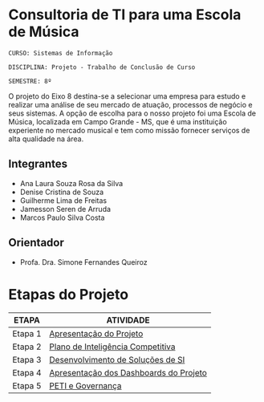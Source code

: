 # Consultoria de TI para uma Escola de Música 

`CURSO: Sistemas de Informação`

`DISCIPLINA: Projeto - Trabalho de Conclusão de Curso`

`SEMESTRE: 8º`

O projeto do Eixo 8 destina-se a selecionar uma empresa para estudo e realizar uma análise de seu mercado de atuação, processos de negócio e seus sistemas. A opção de escolha para o nosso projeto foi uma Escola de Música, localizada em Campo Grande - MS, que é uma instituição experiente no mercado musical e tem como missão fornecer serviços de alta qualidade na área.


## Integrantes

* Ana Laura Souza Rosa da Silva
* Denise Cristina de Souza
* Guilherme Lima de Freitas
* Jamesson Seren de Arruda
* Marcos Paulo Silva Costa



## Orientador

* Profa. Dra. Simone Fernandes Queiroz

# Etapas do Projeto

| ETAPA    | ATIVIDADE    |
|----------|--------------|
| Etapa 1  |   [Apresentação do Projeto ](https://github.com/ICEI-PUC-Minas-PMV-SI/pmv-si-2025-1-pe8-t1-si-eixo-8-t1-g3/blob/main/docs/ETAPA%201.md)            | 
| Etapa 2  |   [Plano de Inteligência Competitiva](https://github.com/ICEI-PUC-Minas-PMV-SI/pmv-si-2025-1-pe8-t1-si-eixo-8-t1-g3/blob/main/docs/ETAPA%202.md   ) |   
| Etapa 3  |   [Desenvolvimento de Soluções de SI](https://github.com/ICEI-PUC-Minas-PMV-SI/pmv-si-2025-1-pe8-t1-si-eixo-8-t1-g3/blob/main/docs/ETAPA%203.md   ) |
| Etapa 4  |   [Apresentação dos Dashboards do Projeto](docs/Apresentação.pdf)                                                                                         |
| Etapa 5  |   [PETI e Governança ](https://github.com/ICEI-PUC-Minas-PMV-SI/pmv-si-2025-1-pe8-t1-si-eixo-8-t1-g3/blob/main/docs/ETAPA%205.md   ) 

